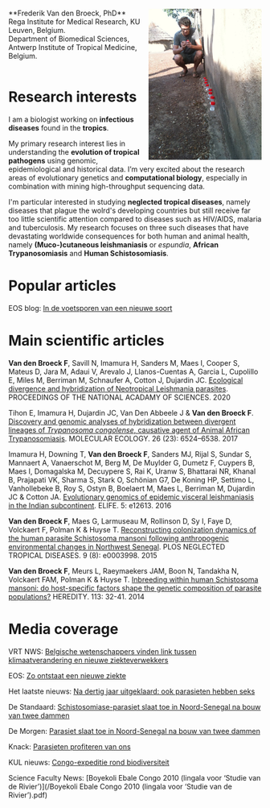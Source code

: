 <br />
<img align="right" height="300" src="images/IMG_1380.jpeg">
**Frederik Van den Broeck, PhD** <br />
Rega Institute for Medical Research, KU Leuven, Belgium. <br />
Department of Biomedical Sciences, Antwerp Institute of Tropical Medicine, Belgium. <br />
<a href="https://twitter.com/FBroeck" class="right" class="twitter-follow-button" data-show-count="false"></a><script async src="//platform.twitter.com/widgets.js" charset="utf-8"></script> <br />



# Research interests
I am a biologist working on **infectious diseases** found in the **tropics**.

My primary research interest lies in understanding the **evolution of tropical pathogens** using genomic, epidemiological and historical data. I’m very excited about the research areas of evolutionary genetics and **computational biology**, especially in combination with mining high-throughput sequencing data.

I'm particular interested in studying **neglected tropical diseases**, namely diseases that plague the wolrd's developing countries but still receive far too little scientific attention compared to diseases such as HIV/AIDS, malaria and tuberculosis. My research focuses on three such diseases that have devastating worldwide consequences for both human and animal health, namely **(Muco-)cutaneous leishmaniasis** or *espundia*, **African Trypanosomiasis** and **Human Schistosomiasis**.



# Popular articles
EOS blog: [In de voetsporen van een nieuwe soort](https://www.eoswetenschap.eu/natuur-milieu/de-voetsporen-van-een-nieuwe-soort)



# Main scientific articles
**Van den Broeck F**, Savill N, Imamura H, Sanders M, Maes I, Cooper S, Mateus D, Jara M, Adaui V, Arevalo J, Llanos-Cuentas A, Garcia L, Cupolillo E, Miles M, Berriman M, Schnaufer A, Cotton J, Dujardin JC. [Ecological divergence and hybridization of Neotropical Leishmania parasites](https://www.pnas.org/content/early/2020/09/18/1920136117). PROCEEDINGS OF THE NATIONAL ACADAMY OF SCIENCES. 2020

Tihon E, Imamura H, Dujardin JC, Van Den Abbeele J & **Van den Broeck F**. [Discovery and genomic analyses of hybridization between divergent lineages of *Trypanosoma congolense*, causative agent of Animal African Trypanosomiasis](http://onlinelibrary.wiley.com/doi/10.1111/mec.14271/abstract). MOLECULAR ECOLOGY. 26 (23): 6524–6538. 2017

Imamura H, Downing T, **Van den Broeck F**, Sanders MJ, Rijal S, Sundar S, Mannaert A, Vanaerschot M, Berg M, De Muylder G, Dumetz F, Cuypers B, Maes I, Domagalska M, Decuypere S, Rai K, Uranw S, Bhattarai NR, Khanal B, Prajapati VK, Sharma S, Stark O, Schönian G7, De Koning HP, Settimo L, Vanhollebeke B, Roy S, Ostyn B, Boelaert M, Maes L, Berriman M, Dujardin JC & Cotton JA. [Evolutionary genomics of epidemic visceral leishmaniasis in the Indian subcontinent](https://doi.org/10.7554/eLife.12613). ELIFE. 5: e12613. 2016

**Van den Broeck F**, Maes G, Larmuseau M, Rollinson D, Sy I, Faye D, Volckaert F, Polman K & Huyse T. [Reconstructing colonization dynamics of the human parasite Schistosoma mansoni following anthropogenic environmental changes in Northwest Senegal](https://doi.org/10.1371/journal.pntd.0003998). PLOS NEGLECTED TROPICAL DISEASES. 9 (8): e0003998. 2015

**Van den Broeck F**, Meurs L, Raeymaekers JAM, Boon N, Tandakha N, Volckaert FAM, Polman K & Huyse T. [Inbreeding within human Schistosoma mansoni: do host-specific factors shape the genetic composition of parasite populations?](https://doi.org/10.1038/hdy.2014.13) HEREDITY. 113: 32-41. 2014



# Media coverage
VRT NWS: [Belgische wetenschappers vinden link tussen klimaatverandering en nieuwe ziekteverwekkers](https://www.vrt.be/vrtnws/nl/2020/09/23/klimaatveradnering-nieuwe-ziekte-itg/)

EOS: [Zo ontstaat een nieuwe ziekte](https://www.eoswetenschap.eu/natuur-milieu/zo-ontstaat-een-nieuwe-ziekte)

Het laatste nieuws: [Na dertig jaar uitgeklaard: ook parasieten hebben seks](https://www.hln.be/wetenschap-planeet/wetenschap/na-dertig-jaar-uitgeklaard-ook-parasieten-hebben-seks~a662bcc5/)

De Standaard: [Schistosomiase-parasiet slaat toe in Noord-Senegal na bouw van twee dammen](https://www.standaard.be/cnt/dmf20150814_01818987)

De Morgen: [Parasiet slaat toe in Noord-Senegal na bouw van twee dammen](https://www.demorgen.be/nieuws/parasiet-slaat-toe-in-noord-senegal-na-bouw-van-twee-dammen~b7b24dce/)

Knack: [Parasieten profiteren van ons](https://bio.kuleuven.be/eeb/lbeg/docs/Knack-02-09-2015-Parasieten%20profiteren%20van%20ons.pdf)

KUL nieuws: [Congo-expeditie rond biodiversiteit](https://nieuws.kuleuven.be/nl/campuskrant/0910/08/congo-expeditie-rond-biodiversiteit)

Science Faculty News: [Boyekoli Ebale Congo 2010 (lingala voor ‘Studie van de Rivier’)](/Boyekoli Ebale Congo 2010 (lingala voor ‘Studie van de Rivier’).pdf)
